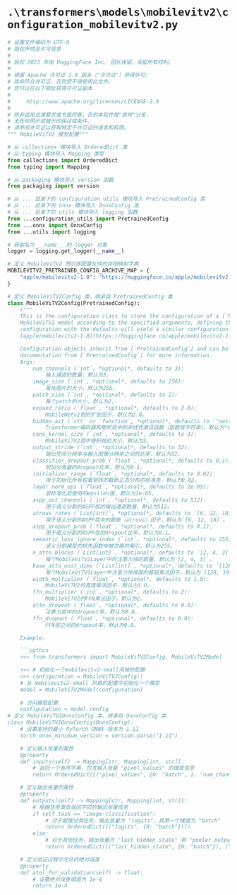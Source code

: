 # `.\transformers\models\mobilevitv2\configuration_mobilevitv2.py`

```py
# 设置文件编码为 UTF-8
# 版权声明及许可信息
#
# 版权 2023 年由 HuggingFace Inc. 团队保留。保留所有权利。
#
# 根据 Apache 许可证 2.0 版本（"许可证"）获得许可;
# 除非符合许可证，否则您不得使用此文件。
# 您可以在以下网址获得许可证副本
#
#     http://www.apache.org/licenses/LICENSE-2.0
#
# 除非适用法律要求或书面同意，否则本软件按"原样"分发，
# 无任何明示或暗示的保证或条件。
# 请参阅许可证以获取特定于许可证的语言和权限。
""" MobileViTV2 模型配置"""

# 从 collections 模块导入 OrderedDict 类
# 从 typing 模块导入 Mapping 类型
from collections import OrderedDict
from typing import Mapping

# 从 packaging 模块导入 version 函数
from packaging import version

# 从 ... 目录下的 configuration_utils 模块导入 PretrainedConfig 类
# 从 ... 目录下的 onnx 模块导入 OnnxConfig 类
# 从 ... 目录下的 utils 模块导入 logging 函数
from ...configuration_utils import PretrainedConfig
from ...onnx import OnnxConfig
from ...utils import logging

# 获取名为 __name__ 的 logger 对象
logger = logging.get_logger(__name__)

# 定义 MobileViTV2 预训练配置文件的存档映射字典
MOBILEVITV2_PRETRAINED_CONFIG_ARCHIVE_MAP = {
    "apple/mobilevitv2-1.0": "https://huggingface.co/apple/mobilevitv2-1.0/resolve/main/config.json",
}

# 定义 MobileViTV2Config 类，继承自 PretrainedConfig 类
class MobileViTV2Config(PretrainedConfig):
    r"""
    This is the configuration class to store the configuration of a [`MobileViTV2Model`]. It is used to instantiate a
    MobileViTV2 model according to the specified arguments, defining the model architecture. Instantiating a
    configuration with the defaults will yield a similar configuration to that of the MobileViTV2
    [apple/mobilevitv2-1.0](https://huggingface.co/apple/mobilevitv2-1.0) architecture.

    Configuration objects inherit from [`PretrainedConfig`] and can be used to control the model outputs. Read the
    documentation from [`PretrainedConfig`] for more information.
    Args:
        num_channels (`int`, *optional*, defaults to 3):
            输入通道的数量，默认为3。
        image_size (`int`, *optional*, defaults to 256):
            每张图片的大小，默认为256。
        patch_size (`int`, *optional*, defaults to 2):
            每个patch的大小，默认为2。
        expand_ratio (`float`, *optional*, defaults to 2.0):
            MobileNetv2层的扩张因子，默认为2.0。
        hidden_act (`str` or `function`, *optional*, defaults to `"swish"`):
            Transformer编码器和卷积层中的非线性激活函数（函数或字符串），默认为"swish"。
        conv_kernel_size (`int`, *optional*, defaults to 3):
            MobileViTV2层中卷积核的大小，默认为3。
        output_stride (`int`, *optional*, defaults to 32):
            输出空间分辨率与输入图像分辨率之间的比率，默认为32。
        classifier_dropout_prob (`float`, *optional*, defaults to 0.1):
            附加分类器的dropout比率，默认为0.1。
        initializer_range (`float`, *optional*, defaults to 0.02):
            用于初始化所有权重矩阵的截断正态分布的标准差，默认为0.02。
        layer_norm_eps (`float`, *optional*, defaults to 1e-05):
            层标准化层使用的epsilon值，默认为1e-05。
        aspp_out_channels (`int`, *optional*, defaults to 512):
            用于语义分割的ASPP层的输出通道数量，默认为512。
        atrous_rates (`List[int]`, *optional*, defaults to `[6, 12, 18]`):
            用于语义分割的ASPP层中的膨胀（atrous）因子，默认为`[6, 12, 18]`。
        aspp_dropout_prob (`float`, *optional*, defaults to 0.1):
            用于语义分割的ASPP层的dropout比率，默认为0.1。
        semantic_loss_ignore_index (`int`, *optional*, defaults to 255):
            语义分割模型的损失函数中被忽略的索引，默认为255。
        n_attn_blocks (`List[int]`, *optional*, defaults to `[2, 4, 3]`):
            每个MobileViTV2Layer中的注意力块的数量，默认为`[2, 4, 3]`。
        base_attn_unit_dims (`List[int]`, *optional*, defaults to `[128, 192, 256]`):
            每个MobileViTV2Layer中注意力块维度的基础乘法因子，默认为`[128, 192, 256]`。
        width_multiplier (`float`, *optional*, defaults to 1.0):
            MobileViTV2的宽度乘法因子，默认为1.0。
        ffn_multiplier (`int`, *optional*, defaults to 2):
            MobileViTV2的FFN乘法因子，默认为2。
        attn_dropout (`float`, *optional*, defaults to 0.0):
            注意力层中的dropout率，默认为0.0。
        ffn_dropout (`float`, *optional*, defaults to 0.0):
            FFN层之间的dropout率，默认为0.0。

    Example:

    ```python
    >>> from transformers import MobileViTV2Config, MobileViTV2Model

    >>> # 初始化一个mobilevitv2-small风格的配置
    >>> configuration = MobileViTV2Config()
    # 从 mobilevitv2-small 风格的配置中初始化一个模型
    model = MobileViTV2Model(configuration)
    
    # 访问模型配置
    configuration = model.config
# 定义 MobileViTV2OnnxConfig 类，继承自 OnnxConfig 类
class MobileViTV2OnnxConfig(OnnxConfig):
    # 设置支持的最小 PyTorch ONNX 版本为 1.11
    torch_onnx_minimum_version = version.parse("1.11")

    # 定义输入张量的属性
    @property
    def inputs(self) -> Mapping[str, Mapping[int, str]]:
        # 返回一个有序字典，包含输入张量 "pixel_values" 的维度信息
        return OrderedDict([("pixel_values", {0: "batch", 1: "num_channels", 2: "height", 3: "width"})])

    # 定义输出张量的属性
    @property
    def outputs(self) -> Mapping[str, Mapping[int, str]]:
        # 根据任务类型返回不同的输出张量信息
        if self.task == "image-classification":
            # 对于图像分类任务，输出张量为 "logits"，其第一个维度为 "batch"
            return OrderedDict([("logits", {0: "batch"})])
        else:
            # 对于其他任务，输出张量为 "last_hidden_state" 和 "pooler_output"，第一个维度为 "batch"
            return OrderedDict([("last_hidden_state", {0: "batch"}), ("pooler_output", {0: "batch"})])

    # 定义验证过程中允许的绝对误差
    @property
    def atol_for_validation(self) -> float:
        # 设置绝对误差阈值为 1e-4
        return 1e-4
```